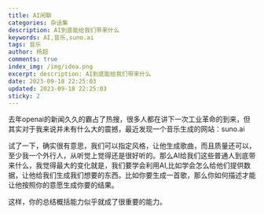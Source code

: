 ```yaml
---
title: AI闲聊
categories: 杂话集
description: AI到底能给我们带来什么
keywords: AI,音乐,suno.ai
tags: 音乐
author: 杨超
comments: true
index_img: /img/idea.png
excerpt: description: AI到底能给我们带来什么
date: 2023-09-18 22:25:03
updated: 2023-09-18 22:25:03
sticky: 2
---
```


去年openai的新闻久久的霸占了热搜，很多人都在讲下一次工业革命的到来，但其实对于我来说并未有什么大的震撼，最近发现一个音乐生成的网站：suno.ai

试了一下，确实很有意思，我们可以指定风格，让他生成歌曲，而且质量还可以，至少我一个外行人，从听觉上觉得还是很好听的。那么AI给我们这些普通人到底带来什么，我觉得最大的变化就是，我们要学会利用AI,比如学会怎么给他们提供数据，让他给我们生成我们想要的东西。比如你要生成一首歌，那么你如何描述才能让他按照你的意愿生成你要的结果。

这样，你的总结概括能力似乎就成了很重要的能力。